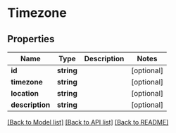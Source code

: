# Timezone

## Properties
Name | Type | Description | Notes
------------ | ------------- | ------------- | -------------
**id** | **string** |  | [optional] 
**timezone** | **string** |  | [optional] 
**location** | **string** |  | [optional] 
**description** | **string** |  | [optional] 

[[Back to Model list]](../README.md#documentation-for-models) [[Back to API list]](../README.md#documentation-for-api-endpoints) [[Back to README]](../README.md)


